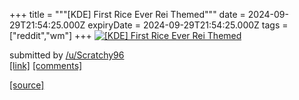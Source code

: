+++
title = """[KDE] First Rice Ever Rei Themed"""
date = 2024-09-29T21:54:25.000Z
expiryDate = 2024-09-29T21:54:25.000Z
tags = ["reddit","wm"]
+++
[![[KDE] First Rice Ever Rei Themed](https://preview.redd.it/y004vw84ltrd1.png?width=640&crop=smart&auto=webp&s=226055b8465813e0c9181655f76696e3ef2c73b9 "[KDE] First Rice Ever Rei Themed")](https://www.reddit.com/r/unixporn/comments/1fsfu3t/kde_first_rice_ever_rei_themed/)

submitted by [/u/Scratchy96](https://www.reddit.com/user/Scratchy96)  
[\[link\]](https://i.redd.it/y004vw84ltrd1.png) [\[comments\]](https://www.reddit.com/r/unixporn/comments/1fsfu3t/kde_first_rice_ever_rei_themed/)

[[source]](https://www.reddit.com/r/unixporn/comments/1fsfu3t/kde_first_rice_ever_rei_themed/)
